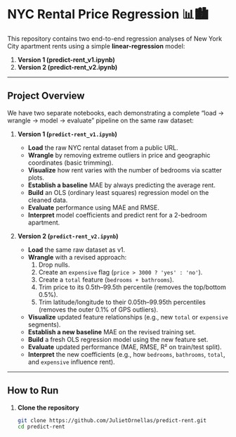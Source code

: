 # NYC Rental Price Regression 📊🏙️

This repository contains two end-to-end regression analyses of New York City apartment rents using a simple **linear-regression** model:  
1. **Version 1 (predict-rent_v1.ipynb)**  
2. **Version 2 (predict-rent_v2.ipynb)** 
---

## Project Overview

We have two separate notebooks, each demonstrating a complete “load → wrangle → model → evaluate” pipeline on the same raw dataset:

1. **Version 1 (`predict-rent_v1.ipynb`)**  
   - **Load** the raw NYC rental dataset from a public URL.  
   - **Wrangle** by removing extreme outliers in price and geographic coordinates (basic trimming).  
   - **Visualize** how rent varies with the number of bedrooms via scatter plots.  
   - **Establish a baseline** MAE by always predicting the average rent.  
   - **Build** an OLS (ordinary least squares) regression model on the cleaned data.  
   - **Evaluate** performance using MAE and RMSE.  
   - **Interpret** model coefficients and predict rent for a 2-bedroom apartment.

2. **Version 2 (`predict-rent_v2.ipynb`)**  
   - **Load** the same raw dataset as v1.  
   - **Wrangle** with a revised approach:  
     1. Drop nulls.  
     2. Create an `expensive` flag (`price > 3000 ? 'yes' : 'no'`).  
     3. Create a `total` feature (`bedrooms + bathrooms`).  
     4. Trim price to its 0.5th–99.5th percentile (removes the top/bottom 0.5%).  
     5. Trim latitude/longitude to their 0.05th–99.95th percentiles (removes the outer 0.1% of GPS outliers).  
   - **Visualize** updated feature relationships (e.g., new `total` or `expensive` segments).  
   - **Establish a new baseline** MAE on the revised training set.  
   - **Build** a fresh OLS regression model using the new feature set.  
   - **Evaluate** updated performance (MAE, RMSE, R² on train/test split).  
   - **Interpret** the new coefficients (e.g., how `bedrooms`, `bathrooms`, `total`, and `expensive` influence rent).

---

## How to Run

1. **Clone the repository**  
   ```bash
   git clone https://github.com/JulietOrnellas/predict-rent.git
   cd predict-rent


